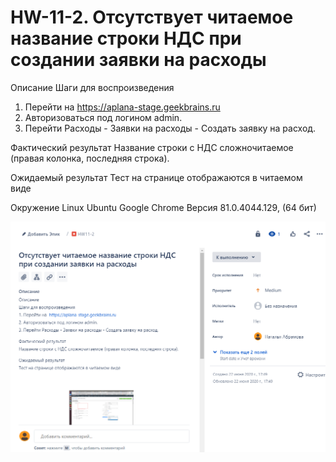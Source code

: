 # HW-11-2. Отсутствует читаемое название строки НДС при создании заявки на расходы

Описание
Шаги для воспроизведения
1. Перейти на  https://aplana-stage.geekbrains.ru
2. Авторизоваться под логином admin.
3. Перейти Расходы - Заявки на расходы - Создать заявку на расход.

Фактический результат
Название строки с НДС сложночитаемое (правая колонка, последняя строка).

Ожидаемый результат
Тест на странице отображаются в читаемом виде

Окружение
Linux Ubuntu
Google Chrome
Версия 81.0.4044.129, (64 бит)

![alt text](.idea/screenshots/HW-11-2.png "Описание будет тут")
